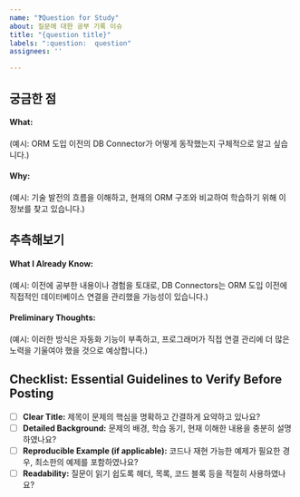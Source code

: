 ```yaml
---
name: "❓Question for Study"
about: 질문에 대한 공부 기록 이슈
title: "{question title}"
labels: ":question:  question"
assignees: ''

---
```


<!-- 
  Title: 질문의 핵심을 간결하게 요약해 주세요.
  예시: "How did DB Connectors work before the advent of ORMs?"
-->

<!-- 
  Section 1: 궁금한 점
  - What: 알고 싶은 구체적인 내용을 작성하세요.
  - Why: 그 정보를 왜 알고 싶은지, 학습 동기를 설명하세요.
-->
## 궁금한 점

#### **What:**  
  (예시: ORM 도입 이전의 DB Connector가 어떻게 동작했는지 구체적으로 알고 싶습니다.)

#### **Why:**  
  (예시: 기술 발전의 흐름을 이해하고, 현재의 ORM 구조와 비교하여 학습하기 위해 이 정보를 찾고 있습니다.)

<!-- 
  Section 2: 추측해보기
  - What I Already Know: 자료 조사 이전에 본인이 이미 알고 있는 내용이나 관점을 작성하세요.
  - Preliminary Thoughts: 그에 기반한 초기 생각이나 가설을 서술하세요.
-->
## 추측해보기

#### **What I Already Know:**  
  (예시: 이전에 공부한 내용이나 경험을 토대로, DB Connectors는 ORM 도입 이전에 직접적인 데이터베이스 연결을 관리했을 가능성이 있습니다.)

#### **Preliminary Thoughts:**  
  (예시: 이러한 방식은 자동화 기능이 부족하고, 프로그래머가 직접 연결 관리에 더 많은 노력을 기울여야 했을 것으로 예상합니다.)


<!-- 
  Checklist: 질문 작성 전 반드시 확인할 사항입니다.
  이 체크리스트를 통해 질문이 명확하고, 주제에 적합하며, 답변자가 이해하기 쉬운지 점검할 수 있습니다.
-->
## Checklist: Essential Guidelines to Verify Before Posting
- [ ] **Clear Title:** 제목이 문제의 핵심을 명확하고 간결하게 요약하고 있나요?
- [ ] **Detailed Background:** 문제의 배경, 학습 동기, 현재 이해한 내용을 충분히 설명하였나요?
- [ ] **Reproducible Example (if applicable):** 코드나 재현 가능한 예제가 필요한 경우, 최소한의 예제를 포함하였나요?
- [ ] **Readability:** 질문이 읽기 쉽도록 헤더, 목록, 코드 블록 등을 적절히 사용하였나요?
